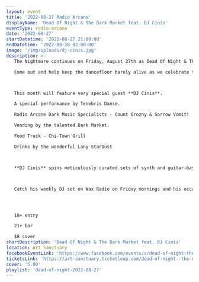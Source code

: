 ```yaml
---
layout: event
title: '2022-08-27 Radio Arcane'
displayName: 'Dead Of Night & The Dark Market feat. DJ Cinis'
eventType: radio-arcane
date: '2022-08-27'
startDatetime: '2022-08-27 21:00:00'
endDatetime: '2022-08-28 02:00:00'
image: '/img/uploads/dj-cinis.jpg'
description: >-
   The Nightmare continues on Friday, August 27th as Dead Of Night & The Dark Market keep up the monthly grind of dark eclectic music.

   Come out and help keep the dancefloor barely alive as we celebrate the glum drudgery of our dreadful existence.



   This month will feature very special guest **DJ Cinis**.

   A special performance by Tenebris Danse.

   Radio Arcane Dark Music Specialists - Count Grozny & Sorrow Vomit!

   Vending by the talented Dark Market.

   Food Truck - Chi-Town Grill

   Drinks by the wonderful Lany StarDust



   **DJ Cinis** spins meticulously curated sets of synth and guitar-based dance melodies. First spinning in Boston for a decade (1995-2005) and later in Washington D.C. and Baltimore, in 2020 he transitioned to online livestreams like many other DJs. He is currently spinning tunes IRL during his 2022 Farewell Tour (Part I) which includes various U.S. cities. Tour dates go through the summer.



   Catch his weekly DJ set on Wax Radio on Friday mornings and his occasional Weekend Warm-Up livestream Twitch party. Find links to DJ Cinis’ various social media platforms at http://linktr.ee/djcinis.




   18+ entry

   21+ bar

   $8 cover
shortDescription: 'Dead Of Night & The Dark Market feat. DJ Cinis'
location: Art Sanctuary
facebookEventLink: 'https://www.facebook.com/events/s/dead-of-night-the-dark-market-/1196143504277994'
ticketsLink: 'https://art-sanctuary.ticketleap.com/dead-of-night--the-dark-market-feat-special-guest-dj-cinis'
cover: '5.00'
playlist: 'dead-of-night-2022-08-27'
---
```


